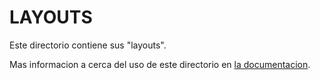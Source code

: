 # LAYOUTS

Este directorio contiene sus "layouts".

Mas informacion a cerca del uso de este directorio en [la documentacion](https://nuxtjs.org/guide/views#layouts).